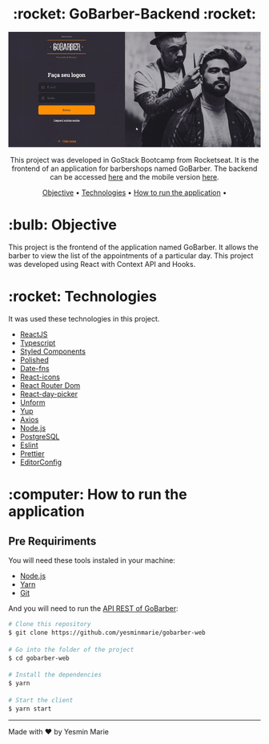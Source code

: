 <h1 align="center">:rocket: GoBarber-Backend :rocket:</h1>

<p align="center">
<img src="screenshot/GoBarber-web.gif" alt="GoBarber-web"/>
</p>

<p align="center">This project was developed in GoStack Bootcamp from Rocketseat. It is the frontend of an application for barbershops named GoBarber. The backend can be accessed <a href="https://github.com/yesminmarie/gobarber-backend">here</a> and the mobile version <a href="https://github.com/yesminmarie/gobarber-mobile">here</a>.</p>

<p align="center">
 <a href="#objective">Objective</a> •
 <a href="#technologies">Technologies</a> •
 <a href="#how-to-run">How to run the application</a> •
</p>

<h1 id="objective">:bulb: Objective</h1>
</p>This project is the frontend of the application named GoBarber. It allows the barber to view the list of the appointments of a particular day. This project was developed using React with Context API and Hooks.</p>

<h1 id="technologies">:rocket: Technologies</h1>

<p>It was used these technologies in this project.</p>

- [ReactJS](https://reactjs.org/ "ReactJS")
- [Typescript](https://www.typescriptlang.org/ "Typescript")
- [Styled Components](https://styled-components.com/ "Styled Components")
- [Polished](https://polished.js.org/ "Polished")
- [Date-fns](https://date-fns.org/ "Date-fns")
- [React-icons](https://react-icons.github.io/react-icons/ "React-icons")
- [React Router Dom](https://reactrouter.com/web/guides/quick-start "React Router Dom")
- [React-day-picker](https://react-day-picker.js.org/ "React-day-picker")
- [Unform](https://unform.dev/ "Unform")
- [Yup](https://github.com/jquense/yup "Yup")
- [Axios](https://github.com/axios/axios "Axios")
- [Node.js](https://nodejs.org/en/ "Node.js")
- [PostgreSQL](https://www.postgresql.org/)
- [Eslint](https://eslint.org/ "Eslint")
- [Prettier](https://prettier.io/ "Prettier")
- [EditorConfig](https://editorconfig.org/ "EditorConfig")

<h1 id="how-to-run">:computer: How to run the application</h1>

<h2>Pre Requiriments</h2>

<p>You will need these tools instaled in your machine:</p>

- [Node.js](https://nodejs.org/en/ "Node.js")
- [Yarn](https://yarnpkg.com/ "Yarn")
- [Git](https://git-scm.com/ "Git")

<p>And you will need to run the <a href="https://github.com/yesminmarie/gobarber-backend">API REST of GoBarber</a>:</p>

```bash
# Clone this repository
$ git clone https://github.com/yesminmarie/gobarber-web

# Go into the folder of the project
$ cd gobarber-web

# Install the dependencies
$ yarn

# Start the client
$ yarn start
```
<hr>

Made with :heart: by Yesmin Marie
